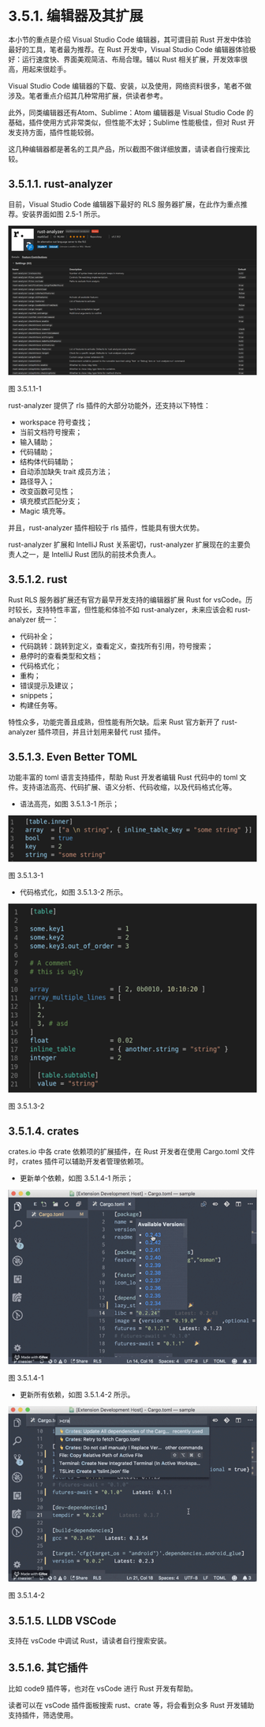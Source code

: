 # 3.5.1. 编辑器及其扩展

本小节的重点是介绍 Visual Studio Code 编辑器，其可谓目前 Rust 开发中体验最好的工具，笔者最为推荐。在 Rust 开发中，Visual Studio Code 编辑器体验极好：运行速度快、界面美观简洁、布局合理。辅以 Rust 相关扩展，开发效率很高，用起来很趁手。

Visual Studio Code 编辑器的下载、安装，以及使用，网络资料很多，笔者不做涉及。笔者重点介绍其几种常用扩展，供读者参考。

此外，同类编辑器还有Atom、Sublime：Atom 编辑器是 Visual Studio Code 的基础，插件使用方式非常类似，但性能不太好；Sublime 性能极佳，但对 Rust 开发支持方面，插件性能较弱。

这几种编辑器都是著名的工具产品，所以截图不做详细放置，请读者自行搜索比较。

## 3.5.1.1. rust-analyzer

目前，Visual Studio Code 编辑器下最好的 RLS 服务器扩展，在此作为重点推荐。安装界面如图 2.5-1 所示。

![rust-analyzer](../../css/env/3.5.1.1-1-rust-analyzer.png)

图 3.5.1.1-1

rust-analyzer 提供了 rls 插件的大部分功能外，还支持以下特性：

- workspace 符号查找；
- 当前文档符号搜索；
- 输入辅助；
- 代码辅助；
- 结构体代码辅助；
- 自动添加缺失 trait 成员方法；
- 路径导入；
- 改变函数可见性；
- 填充模式匹配分支；
- Magic 填充等。

并且，rust-analyzer 插件相较于 rls 插件，性能具有很大优势。

rust-analyzer 扩展和 IntelliJ Rust 关系密切，rust-analyzer 扩展现在的主要负责人之一，是 IntelliJ Rust 团队的前技术负责人。

## 3.5.1.2. rust

Rust RLS 服务器扩展还有官方最早开发支持的编辑器扩展 Rust for vsCode。历时较长，支持特性丰富，但性能和体验不如 rust-analyzer，未来应该会和 rust-analyzer 统一：

- 代码补全；
- 代码跳转：跳转到定义，查看定义，查找所有引用，符号搜索；
- 悬停时的查看类型和文档；
- 代码格式化；
- 重构；
- 错误提示及建议；
- snippets；
- 构建任务等。

特性众多，功能完善且成熟，但性能有所欠缺。后来 Rust 官方新开了 rust-analyzer 插件项目，并且计划用来替代 rust 插件。

## 3.5.1.3. Even Better TOML

功能丰富的 toml 语言支持插件，帮助 Rust 开发者编辑 Rust 代码中的 toml 文件。支持语法高亮、代码扩展、语义分析、代码收缩，以及代码格式化等。

- 语法高亮，如图 3.5.1.3-1 所示；

![语法高亮](../../css/env/3.5.1.3-1-even-toml-1.png)

图 3.5.1.3-1

- 代码格式化，如图 3.5.1.3-2 所示。

![代码格式化](../../css/env/3.5.1.3-2-even-toml-2.png)

图 3.5.1.3-2

## 3.5.1.4. crates

crates.io 中各 crate 依赖项的扩展插件，在 Rust 开发者在使用 Cargo.toml 文件时，crates 插件可以辅助开发者管理依赖项。

- 更新单个依赖，如图 3.5.1.4-1 所示；

![更新单个依赖](../../css/env/3.5.1.4-1-crates-1.png)

图 3.5.1.4-1

- 更新所有依赖，如图 3.5.1.4-2 所示。

![更新所有依赖](../../css/env/3.5.1.4-2-crates-2.png)

图 3.5.1.4-2

## 3.5.1.5. LLDB VSCode

支持在 vsCode 中调试 Rust，请读者自行搜索安装。

## 3.5.1.6. 其它插件

比如 code9 插件等，也对在 vsCode 进行 Rust 开发有帮助。

读者可以在 vsCode 插件面板搜索 rust、crate 等，将会看到众多 Rust 开发辅助支持插件，筛选使用。
